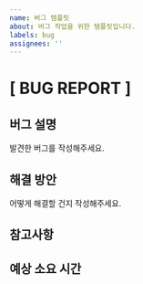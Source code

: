 ```yaml
---
name: 버그 템플릿
about: 버그 작업을 위한 템플릿입니다.
labels: bug
assignees: ''
---
```


# [ BUG REPORT ]

## 버그 설명

발견한 버그를 작성해주세요.

## 해결 방안

어떻게 해결할 건지 작성해주세요.

## 참고사항

## 예상 소요 시간
